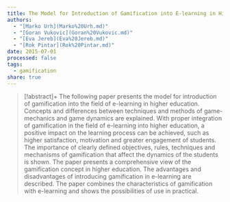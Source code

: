 ```yaml
---
title: The Model for Introduction of Gamification into E-learning in Higher Education
authors:
  - "[Marko Urh](Marko%20Urh.md)"
  - "[Goran Vukovic](Goran%20Vukovic.md)"
  - "[Eva Jereb](Eva%20Jereb.md)"
  - "[Rok Pintar](Rok%20Pintar.md)"
date: 2015-07-01
processed: false
tags:
  - gamification
share: true
---
```


> [!abstract]+
> The following paper presents the model for introduction of gamification into the field of e-learning in higher education. Concepts and differences between techniques and methods of game-mechanics and game dynamics are explained. With proper integration of gamification in the field of e-learning into higher education, a positive impact on the learning process can be achieved, such as higher satisfaction, motivation and greater engagement of students. The importance of clearly defined objectives, rules, techniques and mechanisms of gamification that affect the dynamics of the students is shown. The paper presents a comprehensive view of the gamification concept in higher education. The advantages and disadvantages of introducing gamification in e-learning are described. The paper combines the characteristics of gamification with e-learning and shows the possibilities of use in practical.





